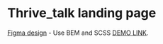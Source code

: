# Thrive_talk landing page

 [Figma design](https://www.figma.com/file/aHd2rHMrnzDXhowLuIQjIyVQ/ThriveTalk-Landing-Page?node-id=0%3A1) - Use BEM and SCSS
 [DEMO LINK](https://milla-romankova.github.io/Thrive_talk/).

